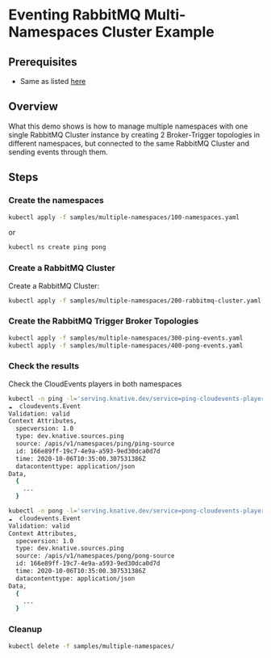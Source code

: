 # Eventing RabbitMQ Multi-Namespaces Cluster Example

## Prerequisites

- Same as listed [here](../../../docs/source.md#prerequisites)

## Overview

What this demo shows is how to manage multiple namespaces with one single RabbitMQ Cluster instance by creating 2 Broker-Trigger topologies in different namespaces, but connected to the same RabbitMQ Cluster and sending events through them.

## Steps

### Create the namespaces

```sh
kubectl apply -f samples/multiple-namespaces/100-namespaces.yaml
```
or
```sh
kubectl ns create ping pong
```

### Create a RabbitMQ Cluster

Create a RabbitMQ Cluster:

```sh
kubectl apply -f samples/multiple-namespaces/200-rabbitmq-cluster.yaml
```

### Create the RabbitMQ Trigger Broker Topologies

```sh
kubectl apply -f samples/multiple-namespaces/300-ping-events.yaml
kubectl apply -f samples/multiple-namespaces/400-pong-events.yaml
```

### Check the results

Check the CloudEvents players in both namespaces

```sh
kubectl -n ping -l='serving.knative.dev/service=ping-cloudevents-player-rabbitmq' logs -c user-container
☁️  cloudevents.Event
Validation: valid
Context Attributes,
  specversion: 1.0
  type: dev.knative.sources.ping
  source: /apis/v1/namespaces/ping/ping-source
  id: 166e89ff-19c7-4e9a-a593-9ed30dca0d7d
  time: 2020-10-06T10:35:00.307531386Z
  datacontenttype: application/json
Data,
  {
    ...
  }
```
```sh
kubectl -n pong -l='serving.knative.dev/service=pong-cloudevents-player-rabbitmq' logs -c user-container
☁️  cloudevents.Event
Validation: valid
Context Attributes,
  specversion: 1.0
  type: dev.knative.sources.ping
  source: /apis/v1/namespaces/pong/pong-source
  id: 166e89ff-19c7-4e9a-a593-9ed30dca0d7d
  time: 2020-10-06T10:35:00.307531386Z
  datacontenttype: application/json
Data,
  {
    ...
  }
```

### Cleanup

```sh
kubectl delete -f samples/multiple-namespaces/
```

